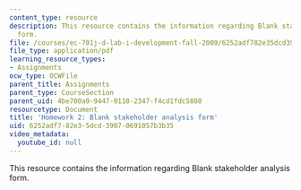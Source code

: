 ```yaml
---
content_type: resource
description: This resource contains the information regarding Blank stakeholder analysis
  form.
file: /courses/ec-701j-d-lab-i-development-fall-2009/6252adf782e35dcd39070691057b3b35_MITEC_701JF09_hw2_2.pdf
file_type: application/pdf
learning_resource_types:
- Assignments
ocw_type: OCWFile
parent_title: Assignments
parent_type: CourseSection
parent_uid: 4be700a9-9447-0110-2347-f4cd1fdc5880
resourcetype: Document
title: 'Homework 2: Blank stakeholder analysis form'
uid: 6252adf7-82e3-5dcd-3907-0691057b3b35
video_metadata:
  youtube_id: null
---
```

This resource contains the information regarding Blank stakeholder analysis form.